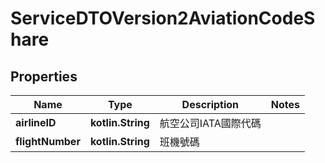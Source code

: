 
# ServiceDTOVersion2AviationCodeShare

## Properties
Name | Type | Description | Notes
------------ | ------------- | ------------- | -------------
**airlineID** | **kotlin.String** | 航空公司IATA國際代碼 | 
**flightNumber** | **kotlin.String** | 班機號碼 | 



